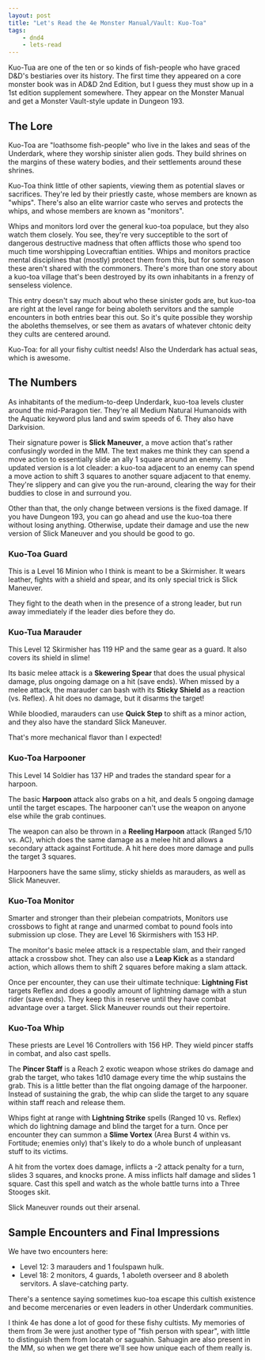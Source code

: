 ```yaml
---
layout: post
title: "Let's Read the 4e Monster Manual/Vault: Kuo-Toa"
tags:
    - dnd4
    - lets-read
---
```


Kuo-Tua are one of the ten or so kinds of fish-people who have graced D&D's
bestiaries over its history. The first time they appeared on a core monster book
was in AD&D 2nd Edition, but I guess they must show up in a 1st edition
supplement somewhere. They appear on the Monster Manual and get a Monster
Vault-style update in Dungeon 193.

## The Lore

Kuo-Toa are "loathsome fish-people" who live in the lakes and seas of the
Underdark, where they worship sinister alien gods. They build shrines on the
margins of these watery bodies, and their settlements around these shrines.

Kuo-Toa think little of other sapients, viewing them as potential slaves or
sacrifices. They're led by their priestly caste, whose members are known as
"whips". There's also an elite warrior caste who serves and protects the whips,
and whose members are known as "monitors".

Whips and monitors lord over the general kuo-toa populace, but they also watch
them closely. You see, they're very succeptible to the sort of dangerous
destructive madness that often afflicts those who spend too much time
worshipping Lovecraftian entities. Whips and monitors practice mental
disciplines that (mostly) protect them from this, but for some reason these
aren't shared with the commoners. There's more than one story about a kuo-toa
village that's been destroyed by its own inhabitants in a frenzy of senseless
violence.

This entry doesn't say much about who these sinister gods are, but kuo-toa are
right at the level range for being aboleth servitors and the sample encounters
in both entries bear this out. So it's quite possible they worship the aboleths
themselves, or see them as avatars of whatever chtonic deity they cults are
centered around.

Kuo-Toa: for all your fishy cultist needs! Also the Underdark has actual seas,
which is awesome.

## The Numbers

As inhabitants of the medium-to-deep Underdark, kuo-toa levels cluster around
the mid-Paragon tier. They're all Medium Natural Humanoids with the Aquatic
keyword plus land and swim speeds of 6. They also have Darkvision.

Their signature power is **Slick Maneuver**, a move action that's rather
confusingly worded in the MM. The text makes me think they can spend a move
action to essentially slide an ally 1 square around an enemy. The updated
version is a lot cleader: a kuo-toa adjacent to an enemy can spend a move action
to shift 3 squares to another square adjacent to that enemy. They're slippery
and can give you the run-around, clearing the way for their buddies to close in
and surround you.

Other than that, the only change between versions is the fixed damage. If you
have Dungeon 193, you can go ahead and use the kuo-toa there without losing
anything. Otherwise, update their damage and use the new version of Slick
Maneuver and you should be good to go.

### Kuo-Toa Guard

This is a Level 16 Minion who I think is meant to be a Skirmisher. It wears
leather, fights with a shield and spear, and its only special trick is Slick
Maneuver.

They fight to the death when in the presence of a strong leader, but run away
immediately if the leader dies before they do.

### Kuo-Tua Marauder

This Level 12 Skirmisher has 119 HP and the same gear as a guard. It also covers
its shield in slime!

Its basic melee attack is a **Skewering Spear** that does the usual physical
damage, plus ongoing damage on a hit (save ends). When missed by a melee attack,
the marauder can bash with its **Sticky Shield** as a reaction (vs. Reflex). A
hit does no damage, but it disarms the target!

While bloodied, marauders can use **Quick Step** to shift as a minor action, and
they also have the standard Slick Maneuver.

That's more mechanical flavor than I expected!

### Kuo-Toa Harpooner

This Level 14 Soldier has 137 HP and trades the standard spear for a harpoon.

The basic **Harpoon** attack also grabs on a hit, and deals 5 ongoing damage
until the target escapes. The harpooner can't use the weapon on anyone else
while the grab continues.

The weapon can also be thrown in a **Reeling Harpoon** attack (Ranged 5/10
vs. AC), which does the same damage as a melee hit and allows a secondary attack
against Fortitude. A hit here does more damage and pulls the target 3 squares.

Harpooners have the same slimy, sticky shields as marauders, as well as Slick
Maneuver.

### Kuo-Toa Monitor

Smarter and stronger than their plebeian compatriots, Monitors use crossbows to
fight at range and unarmed combat to pound fools into submission up close. They
are Level 16 Skirmishers with 153 HP.

The monitor's basic melee attack is a respectable slam, and their ranged attack
a crossbow shot. They can also use a **Leap Kick** as a standard action, which
allows them to shift 2 squares before making a slam attack.

Once per encounter, they can use their ultimate technique: **Lightning Fist**
targets Reflex and does a goodly amount of lightning damage with a stun rider
(save ends). They keep this in reserve until they have combat advantage over a
target. Slick Maneuver rounds out their repertoire.

### Kuo-Toa Whip

These priests are Level 16 Controllers with 156 HP. They wield pincer staffs in
combat, and also cast spells.

The **Pincer Staff** is a Reach 2 exotic weapon whose strikes do damage and grab
the target, who takes 1d10 damage every time the whip sustains the grab. This is
a little better than the flat ongoing damage of the harpooner. Instead of
sustaining the grab, the whip can slide the target to any square within staff
reach and release them.

Whips fight at range with **Lightning Strike** spells (Ranged 10 vs. Reflex)
which do lightning damage and blind the target for a turn. Once per encounter
they can summon a **Slime Vortex** (Area Burst 4 within vs. Fortitude; enemies
only) that's likely to do a whole bunch of unpleasant stuff to its victims.

A hit from the vortex does damage, inflicts a -2 attack penalty for a turn,
slides 3 squares, and knocks prone. A miss inflicts half damage and slides 1
square. Cast this spell and watch as the whole battle turns into a Three Stooges
skit.

Slick Maneuver rounds out their arsenal.

## Sample Encounters and Final Impressions

We have two encounters here:

- Level 12: 3 marauders and 1 foulspawn hulk.
- Level 18: 2 monitors, 4 guards, 1 aboleth overseer and 8 aboleth servitors. A
  slave-catching party.

There's a sentence saying sometimes kuo-toa escape this cultish existence and
become mercenaries or even leaders in other Underdark communities.

I think 4e has done a lot of good for these fishy cultists. My memories of them
from 3e were just another type of "fish person with spear", with little to
distinguish them from locatah or saguahin. Sahuagin are also present in the MM,
so when we get there we'll see how unique each of them really is.
